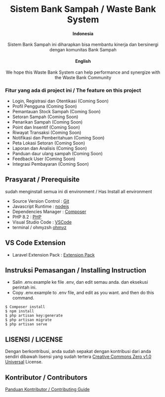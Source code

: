 <div align="center">
<h1> Sistem Bank Sampah / Waste Bank System </h1>
<h4> Indonesia</h4>
<p> Sistem Bank Sampah ini diharapkan bisa membantu kinerja dan bersinergi dengan komunitas Bank Sampah  </p>
<h4> English</h4>
<p> We hope this Waste Bank System can help performance and synergize with the Waste Bank Community </p>
</div>

### Fitur yang ada di project ini / The feature on this project
- Login, Registrasi dan Otentikasi (Coming Soon)
- Profil Pengguna (Coming Soon)
- Pemantauan Stock Sampah (Coming Soon)
- Setoran Sampah (Coming Soon)
- Penarikan Sampah (Coming Soon)
- Point dan Insentif (Coming Soon)
- Riwayat Transaksi (Coming Soon)
- Notifikasi dan Pemberitahuan (Coming Soon)
- Peta Lokasi Setoran (Coming Soon)
- Laporan dan Analisis (Coming Soon)
- Panduan daur ulang sampah (Coming Soon)
- Feedback User (Coming Soon)
- Integrasi Pembayaran (Coming Soon)

## Prasyarat / Prerequisite
sudah menginstall semua ini di environment / Has Install all environment

- Source Version Control : [Git](https://git-scm.com/)
- Javascript Runtime : [nodejs](https://nodejs.org/en/)
- Dependencies Manager : [Composer](https://getcomposer.org/)
- PHP 8.2 : [PHP](https://www.php.net/)
- Visual Studio Code : [VSCode](https://code.visualstudio.com/)
- terminal / ohmyzsh [ohmyz](https://ohmyz.sh/)

## VS Code Extension
- Laravel Extension Pack : [Extension Pack](https://marketplace.visualstudio.com/items?itemName=onecentlin.laravel-extension-pack)

## Instruksi Pemasangan / Installing Instruction
- Salin .env.example ke file .env, dan edit semau anda. dan eksekusi perintah ini. 
- Copy .env.example to .env file, and edit as you want. and then do this command.
```
$ Composer install
$ npm install
$ php artisan key:generate
$ php artisan migrate
$ php artisan serve
```


## LISENSI / LICENSE
Dengan berkontribusi, anda sudah sepakat dengan kontribusi dari anda sendiri dibawah lisensi yang sudah tertera [Creative Commons Zero v1.0 Universal](LICENSE) License.

## Kontributor / Contributors
[Panduan Kontributor / Contributing Guide](contributing.md)

